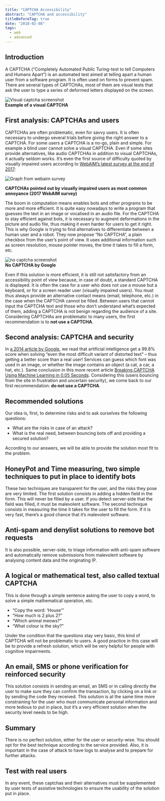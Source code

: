 ```yaml
---
title: "CAPTCHA Accessibility"
abstract: "CAPTCHA and accessibility"
titleBeforeTag: true
date: "2018-02-08"
tags:
  - web
  - advanced
---
```


## Introduction

A CAPTCHA (“Completely Automated Public Turing-test to tell Computers and Humans Apart”) is an automated test aimed at telling apart a human user from a software program. It is often used on forms to prevent spam.
There are several types of CAPTCHAs, most of them are visual tests that ask the user to type a series of deformed letters displayed on the screen.

![Visual captcha screenshot](../../web/images/captchas/captcha.png)  
**Example of a visual CAPTCHA**

## First analysis: CAPTCHAs and users
CAPTCHAs are often problematic, even for savvy users. It is often necessary to undergo several trials before giving the right answer to a CAPTCHA. For some users a CAPTCHA is a no-go, plain and simple. For example a blind user cannot solve a visual CAPTCHA. Even if some sites provide alternatives, like audio CAPTCHAs in addition to visual CAPTCHAs, it actually seldom works. It’s even the first source of difficulty quoted by visually impaired users according to [WebAIM’s latest survey at the end of 2017](https://webaim.org/projects/screenreadersurvey7):

![Graph from webaim survey](../../web/images/captchas/webaim.png)  

**CAPTCHAs pointed out by visually impaired users as most common annoyance (2017 WebAIM survey)**

The boom in computation means enables bots and other programs to be more and more efficient. It is quite easy nowadays to write a program that guesses the text in an image or vocalised in an audio file.
For the CAPTCHA to stay efficient against bots, it is necessary to augment deformations in the picture and audio file, thus making it even harder for users to get it right.
This is why Google is trying to find alternatives to differentiate between a human user and a robot. They now propose “No CAPTCHA”, a plain checkbox from the user’s point of view. It uses additional information such as screen resolution, mouse pointer moves, the time it takes to fill a form, etc.

![no captcha screenshot](../../web/images/captchas/nocaptcha.png)  
**No CAPTCHA by Google**

Even if this solution is more efficient, it is still not satisfactory from an accessibility point of view because, in case of doubt, a standard CAPTCHA is displayed. It is often the case for a user who does not use a mouse but a keyboard, or for a screen reader user (visually impaired users). You must thus always provide an alternative contact means (email, telephone, etc.) in the case when the CAPTCHA cannot be filled.
Between users that cannot input the CAPTCHA text and those who don’t understand what’s expected of them, adding a CAPTCHA is not benign regarding the audience of a site. Considering CAPTCHAs are problematic to many users, the first recommendation is to **not use a CAPTCHA**.

## Second analysis: CAPTCHA and security

In [a 2014 article by Google](https://security.googleblog.com/2014/12/are-you-robot-introducing-no-captcha.html), we read that artificial intelligence get a 99.8% score when solving “even the most difficult variant of distorted text” – thus getting a better score than a real user! Services can guess which font was used in an image, or whether the image contains an object (a cat, a car, a hat, etc.). Same conclusion in this more recent article <a href="https://medium.com/mlmemoirs/breaking-captcha-using-machine-learning-in-0-05-seconds-9feefb997694">Breaking CAPTCHA Using Machine Learning in 0.05 Seconds</a>.
Considering this (users bouncing from the site in frustration and uncertain security), we come back to our first recommendation: **do not use a CAPTCHA**.

## Recommended solutions

Our idea is, first, to determine risks and to ask ourselves the following questions:
- What are the risks in case of an attack?
- What is the real need, between bouncing bots off and providing a secured solution?

According to our answers, we will be able to provide the solution most fit to the problem.

## HoneyPot and Time measuring, two simple techniques to put in place to identify bots

These two techniques are transparent for the user, and the risks they pose are very limited.
The first solution consists in adding a hidden field in the form. This will never be filled by a user. If you detect server-side that the field was filled, it must be malevolent software.
The second technique consists in measuring the time it takes for the user to fill the form. If it is very fast, there’s a good chance that it’s malevolent software.

## Anti-spam and denylist solutions to remove bot requests

It is also possible, server-side, to triage information with anti-spam software and automatically remove submissions from malevolent software by analysing content data and the originating IP.

## A logical or mathematical test, also called textual CAPTCHA

This is done through a simple sentence asking the user to copy a word, to solve a simple mathematical operation, etc.

- “Copy the word: ‘House’”
- “How much is 2 plus 2?”
- “Which animal meows?”
- “What colour is the sky?”

Under the condition that the questions stay very basic, this kind of CAPTCHA will not be problematic to users.
A good practice in this case will be to provide a refresh solution, which will be very helpful for people with cognitive impairments.

## An email, SMS or phone verification for reinforced security

This solution consists in sending an email, an SMS or in calling directly the user to make sure they can confirm the transaction, by clicking on a link or by sending the code they received.
This solution is at the same time more constraining for the user who must communicate personal information and more tedious to put in place, but it’s a very efficient solution when the security level needs to be high.

## Summary

There is no perfect solution, either for the user or security-wise. You should opt for the best technique according to the service provided. Also, it is important in the case of attack to have logs to analyse and to prepare for further attacks.

## Test with real users

In any event, these captchas and their alternatives must be supplemented by user tests of assistive technologies to ensure the usability of the solution put in place.
